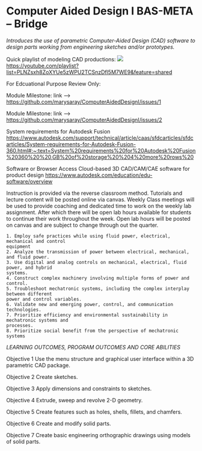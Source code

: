 # Computer Aided Design I BAS-META – Bridge
*Introduces the use of parametric Computer-Aided Design (CAD) software to design parts working from engineering sketches and/or prototypes.*

Quick playlist of modeling CAD productions:
[![](https://markdown-videos-api.jorgenkh.no/youtube/jVnDqnkEn_Q?feature=shared/)](https://youtu.be/jVnDqnkEn_Q?feature=shared)
https://youtube.com/playlist?list=PLNZsxh8ZoXYUe5zWPU2TCSnzDfl5M7WE9&feature=shared

For Edcuational Purpose Review Only: 

Module Milestone: link --> https://github.com/marysaray/ComputerAidedDesignI/issues/1

Module Milestone: link --> https://github.com/marysaray/ComputerAidedDesignI/issues/2

System requirements for Autodesk Fusion https://www.autodesk.com/support/technical/article/caas/sfdcarticles/sfdcarticles/System-requirements-for-Autodesk-Fusion-360.html#:~:text=System%20requirements%20for%20Autodesk%20Fusion%20360%20%20,GB%20of%20storage%20%204%20more%20rows%20

Software or Browser Access
Cloud-based 3D CAD/CAM/CAE software for product design
https://www.autodesk.com/education/edu-software/overview

Instruction is provided via the reverse classroom method. Tutorials and lecture content
will be posted online via canvas. Weekly Class meetings will be used to provide
coaching and dedicated time to work on the weekly lab assignment. After which there
will be open lab hours available for students to continue their work throughout the week.
Open lab hours will be posted on canvas and are subject to change through out the
quarter.

```
1. Employ safe practices while using fluid power, electrical, mechanical and control
equipment
2. Analyze the transmission of power between electrical, mechanical, and fluid power.
3. Use digital and analog controls on mechanical, electrical, fluid power, and hybrid
systems.
4. Construct complex machinery involving multiple forms of power and control.
5. Troubleshoot mechatronic systems, including the complex interplay between different
power and control variables.
6. Validate new and emerging power, control, and communication technologies.
7. Prioritize efficiency and environmental sustainability in mechatronic systems and
processes.
8. Prioritize social benefit from the perspective of mechatronic systems
```

*LEARNING OUTCOMES, PROGRAM OUTCOMES AND CORE ABILITIES*

Objective 1 Use the menu structure and graphical user interface within a 3D parametric CAD package.

Objective 2 Create sketches. 

Objective 3 Apply dimensions and constraints to sketches.

Objective 4 Extrude, sweep and revolve 2-D geometry.

Objective 5 Create features such as holes, shells, fillets, and chamfers.

Objective 6 Create and modify solid parts. 

Objective 7 Create basic engineering orthographic drawings using models of solid parts.
